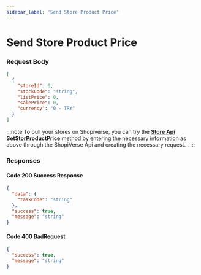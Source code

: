 ```yaml
---
sidebar_label: 'Send Store Product Price'
---
```


# Send Store Product Price

### Request Body

```json
[
  {
    "storeId": 0,
    "stockCode": "string",
    "listPrice": 0,
    "salePrice": 0,
    "currency": "0 - TRY"
  }
]
```

:::note
To pull your stores on Shopiverse, you can try the **[Store Api SetStorProductPrice](https://api.shopiverse.com/swagger/index.html "Store Api SetStoreProductPrice")** method by entering the necessary information as above through the ShopiVerse Api and creating the necessary request. .
:::

### Responses

#### Code 200 Success Response
```json
{
  "data": {
    "taskCode": "string"
  },
  "success": true,
  "message": "string"
}
```

#### Code 400 BadRequest
```json
{
  "success": true,
  "message": "string"
}
```
